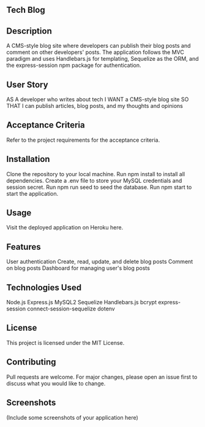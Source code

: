 ## Tech Blog

## Description

A CMS-style blog site where developers can publish their blog posts and comment on other developers' posts. The application follows the MVC paradigm and uses Handlebars.js for templating, Sequelize as the ORM, and the express-session npm package for authentication.

## User Story

AS A developer who writes about tech
I WANT a CMS-style blog site
SO THAT I can publish articles, blog posts, and my thoughts and opinions

## Acceptance Criteria

Refer to the project requirements for the acceptance criteria.

## Installation

Clone the repository to your local machine.
Run npm install to install all dependencies.
Create a .env file to store your MySQL credentials and session secret.
Run npm run seed to seed the database.
Run npm start to start the application.

## Usage

Visit the deployed application on Heroku here.

## Features

User authentication
Create, read, update, and delete blog posts
Comment on blog posts
Dashboard for managing user's blog posts

## Technologies Used

Node.js
Express.js
MySQL2
Sequelize
Handlebars.js
bcrypt
express-session
connect-session-sequelize
dotenv

## License

This project is licensed under the MIT License.

## Contributing

Pull requests are welcome. For major changes, please open an issue first to discuss what you would like to change.

## Screenshots

(Include some screenshots of your application here)